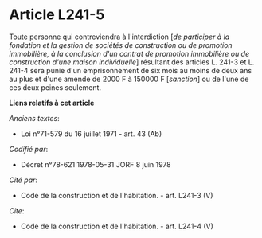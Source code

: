 # Article L241-5

Toute personne qui contreviendra à l'interdiction [*de participer à la fondation et la gestion de sociétés de construction ou
de promotion immobilière, à la conclusion d'un contrat de promotion immobilière ou de construction d'une maison
individuelle*] résultant des articles L. 241-3 et L. 241-4 sera punie d'un emprisonnement de six mois au moins de deux ans au
plus et d'une amende de 2000 F à 150000 F [*sanction*] ou de l'une de ces deux peines seulement.

**Liens relatifs à cet article**

_Anciens textes_:

  - Loi n°71-579 du 16 juillet 1971 - art. 43 (Ab)

_Codifié par_:

  - Décret n°78-621 1978-05-31 JORF 8 juin 1978

_Cité par_:

  - Code de la construction et de l'habitation. - art. L241-3 (V)

_Cite_:

  - Code de la construction et de l'habitation. - art. L241-4 (V)
